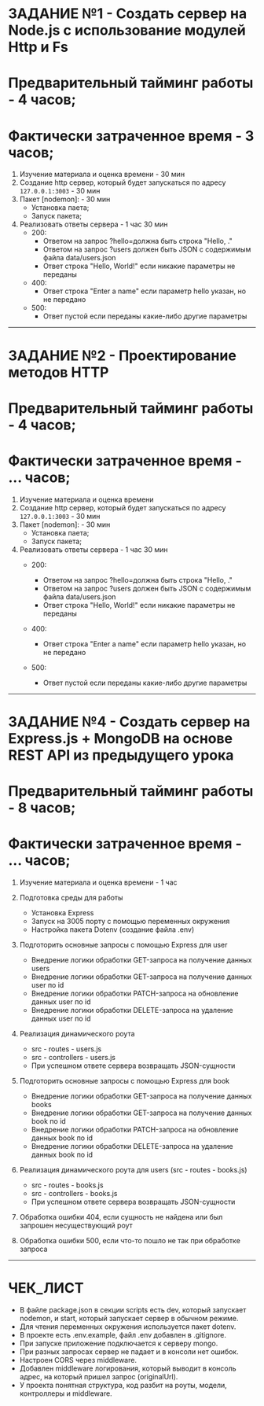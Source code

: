 # ЗАДАНИЕ №1 - Создать сервер на Node.js с использование модулей Http и Fs
# Предварительный тайминг работы - 4 часов;
# Фактически затраченное время - 3 часов;

1. Изучение материала и оценка времени - 30 мин
2. Создание http сервер, который будет запускаться по адресу `127.0.0.1:3003` - 30 мин
3. Пакет [nodemon]: - 30 мин
      + Установка паета;
      + Запуск пакета;
4. Реализовать ответы сервера - 1 час 30 мин
      + 200:
          - Ответом на запрос ?hello=<name>должна быть строка "Hello, ."
          - Ответом на запрос ?users должен быть JSON с содержимым файла data/users.json
          - Ответ строка "Hello, World!" если никакие параметры не переданы
      + 400:
          - Ответ строка "Enter a name" если параметр hello указан, но не передано <name>
      + 500:
          - Ответ пустой если переданы какие-либо другие параметры
-------------------------------------------------------------------------------------------------------

# ЗАДАНИЕ №2 - Проектирование методов HTTP
# Предварительный тайминг работы - 4 часов;
# Фактически затраченное время - ... часов;

1. Изучение материала и оценка времени
2. Создание http сервер, который будет запускаться по адресу `127.0.0.1:3003` - 30 мин
3. Пакет [nodemon]: - 30 мин
      + Установка паета;
      + Запуск пакета;
4. Реализовать ответы сервера - 1 час 30 мин
      + 200:
          - Ответом на запрос ?hello=<name>должна быть строка "Hello, ."
          - Ответом на запрос ?users должен быть JSON с содержимым файла data/users.json
          - Ответ строка "Hello, World!" если никакие параметры не переданы

      + 400:
          - Ответ строка "Enter a name" если параметр hello указан, но не передано <name>

      + 500:
          - Ответ пустой если переданы какие-либо другие параметры
-------------------------------------------------------------------------------------------------------

# ЗАДАНИЕ №4 - Создать сервер на Express.js + MongoDB на основе REST API из предыдущего урока
# Предварительный тайминг работы - 8 часов;
# Фактически затраченное время - ... часов;

1. Изучение материала и оценка времени - 1 час

2. Подготовка среды для работы
    + Установка Express
    + Запуск на 3005 порту с помощью переменных окружения
    + Настройка пакета Dotenv (создание файла .env)

3. Подготорить основные запросы с помощью Express для user
    - Внедрение логики обработки GET-запроса на получение данных users
    - Внедрение логики обработки GET-запроса на получение данных user по id
    - Внедрение логики обработки PATCH-запроса на обновление данных user по id
    - Внедрение логики обработки DELETE-запроса на удаление данных user по id

4. Реализация динамического роута
    - src - routes - users.js
    - src - controllers - users.js 
    - При успешном ответе сервера возвращать JSON-сущности

5. Подготорить основные запросы с помощью Express для book
    - Внедрение логики обработки GET-запроса на получение данных books
    - Внедрение логики обработки GET-запроса на получение данных book по id
    - Внедрение логики обработки PATCH-запроса на обновление данных book по id
    - Внедрение логики обработки DELETE-запроса на удаление данных book по id

6. Реализация динамического роута для users (src - routes - books.js)
    - src - routes - books.js
    - src - controllers - books.js 
    - При успешном ответе сервера возвращать JSON-сущности 

7. Обработка ошибки 404, если сущность не найдена или был запрошен несуществующий роут

8. Обработка ошибки 500, если что-то пошло не так при обработке запроса





-------------------------------------------------------------------------------------------------------
# ЧЕК_ЛИСТ
- В файле package.json в секции scripts есть dev, который запускает nodemon, и start, который запускает сервер в обычном режиме.
- Для чтения переменных окружения используется пакет dotenv. 
- В проекте есть .env.example, файл .env добавлен в .gitignore.
- При запуске приложение подключается к серверу mongo.
- При разных запросах сервер не падает и в консоли нет ошибок.
- Настроен CORS через middleware.
- Добавлен middleware логирования, который выводит в консоль адрес, на который пришел запрос (originalUrl).
- У проекта понятная структура, код разбит на роуты, модели, контроллеры и middleware.